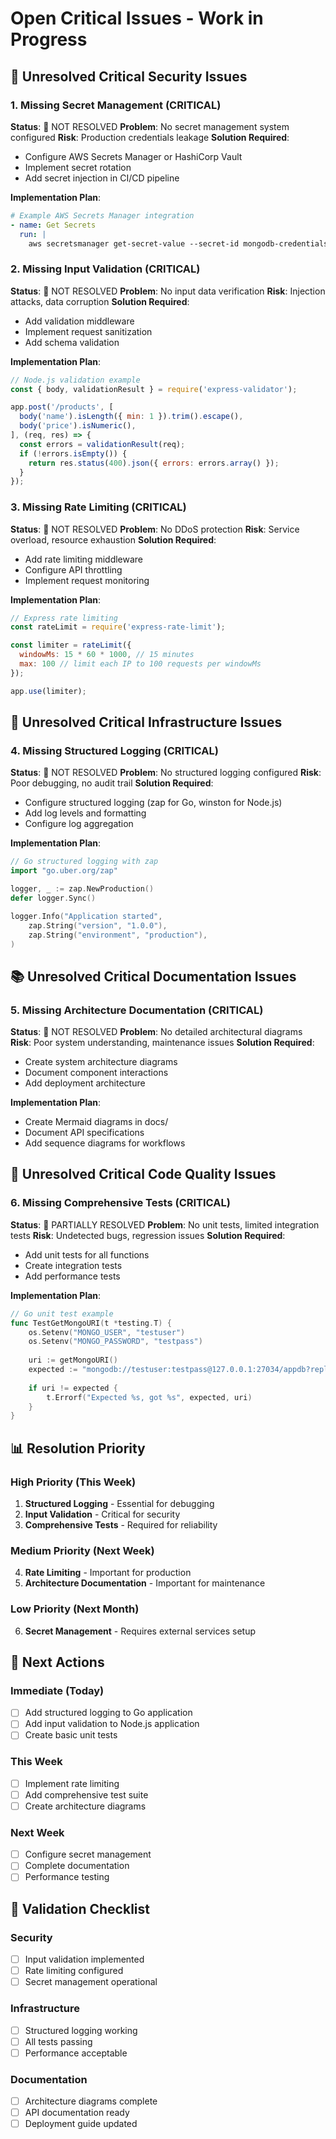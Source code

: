 # Open Critical Issues - Work in Progress

## 🚨 Unresolved Critical Security Issues

### 1. Missing Secret Management (CRITICAL)
**Status**: 🔴 NOT RESOLVED
**Problem**: No secret management system configured
**Risk**: Production credentials leakage
**Solution Required**: 
- Configure AWS Secrets Manager or HashiCorp Vault
- Implement secret rotation
- Add secret injection in CI/CD pipeline

**Implementation Plan**:
```yaml
# Example AWS Secrets Manager integration
- name: Get Secrets
  run: |
    aws secretsmanager get-secret-value --secret-id mongodb-credentials
```

### 2. Missing Input Validation (CRITICAL)
**Status**: 🔴 NOT RESOLVED
**Problem**: No input data verification
**Risk**: Injection attacks, data corruption
**Solution Required**:
- Add validation middleware
- Implement request sanitization
- Add schema validation

**Implementation Plan**:
```javascript
// Node.js validation example
const { body, validationResult } = require('express-validator');

app.post('/products', [
  body('name').isLength({ min: 1 }).trim().escape(),
  body('price').isNumeric(),
], (req, res) => {
  const errors = validationResult(req);
  if (!errors.isEmpty()) {
    return res.status(400).json({ errors: errors.array() });
  }
});
```

### 3. Missing Rate Limiting (CRITICAL)
**Status**: 🔴 NOT RESOLVED
**Problem**: No DDoS protection
**Risk**: Service overload, resource exhaustion
**Solution Required**:
- Add rate limiting middleware
- Configure API throttling
- Implement request monitoring

**Implementation Plan**:
```javascript
// Express rate limiting
const rateLimit = require('express-rate-limit');

const limiter = rateLimit({
  windowMs: 15 * 60 * 1000, // 15 minutes
  max: 100 // limit each IP to 100 requests per windowMs
});

app.use(limiter);
```

## 🔧 Unresolved Critical Infrastructure Issues

### 4. Missing Structured Logging (CRITICAL)
**Status**: 🔴 NOT RESOLVED
**Problem**: No structured logging configured
**Risk**: Poor debugging, no audit trail
**Solution Required**:
- Configure structured logging (zap for Go, winston for Node.js)
- Add log levels and formatting
- Configure log aggregation

**Implementation Plan**:
```go
// Go structured logging with zap
import "go.uber.org/zap"

logger, _ := zap.NewProduction()
defer logger.Sync()

logger.Info("Application started",
    zap.String("version", "1.0.0"),
    zap.String("environment", "production"),
)
```

## 📚 Unresolved Critical Documentation Issues

### 5. Missing Architecture Documentation (CRITICAL)
**Status**: 🔴 NOT RESOLVED
**Problem**: No detailed architectural diagrams
**Risk**: Poor system understanding, maintenance issues
**Solution Required**:
- Create system architecture diagrams
- Document component interactions
- Add deployment architecture

**Implementation Plan**:
- Create Mermaid diagrams in docs/
- Document API specifications
- Add sequence diagrams for workflows

## 🧪 Unresolved Critical Code Quality Issues

### 6. Missing Comprehensive Tests (CRITICAL)
**Status**: 🔴 PARTIALLY RESOLVED
**Problem**: No unit tests, limited integration tests
**Risk**: Undetected bugs, regression issues
**Solution Required**:
- Add unit tests for all functions
- Create integration tests
- Add performance tests

**Implementation Plan**:
```go
// Go unit test example
func TestGetMongoURI(t *testing.T) {
    os.Setenv("MONGO_USER", "testuser")
    os.Setenv("MONGO_PASSWORD", "testpass")
    
    uri := getMongoURI()
    expected := "mongodb://testuser:testpass@127.0.0.1:27034/appdb?replicaSet=rs0"
    
    if uri != expected {
        t.Errorf("Expected %s, got %s", expected, uri)
    }
}
```

## 📊 Resolution Priority

### High Priority (This Week)
1. **Structured Logging** - Essential for debugging
2. **Input Validation** - Critical for security
3. **Comprehensive Tests** - Required for reliability

### Medium Priority (Next Week)
4. **Rate Limiting** - Important for production
5. **Architecture Documentation** - Important for maintenance

### Low Priority (Next Month)
6. **Secret Management** - Requires external services setup

## 🎯 Next Actions

### Immediate (Today)
- [ ] Add structured logging to Go application
- [ ] Add input validation to Node.js application
- [ ] Create basic unit tests

### This Week
- [ ] Implement rate limiting
- [ ] Add comprehensive test suite
- [ ] Create architecture diagrams

### Next Week
- [ ] Configure secret management
- [ ] Complete documentation
- [ ] Performance testing

## 📝 Validation Checklist

### Security
- [ ] Input validation implemented
- [ ] Rate limiting configured
- [ ] Secret management operational

### Infrastructure
- [ ] Structured logging working
- [ ] All tests passing
- [ ] Performance acceptable

### Documentation
- [ ] Architecture diagrams complete
- [ ] API documentation ready
- [ ] Deployment guide updated 